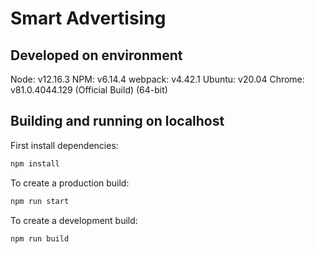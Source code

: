 # Smart Advertising
## Developed on environment
Node: v12.16.3
NPM: v6.14.4
webpack: v4.42.1
Ubuntu: v20.04
Chrome: v81.0.4044.129 (Official Build) (64-bit)

## Building and running on localhost

First install dependencies:

```sh
npm install
```

To create a production build:

```sh
npm run start
```

To create a development build:

```sh
npm run build
```
